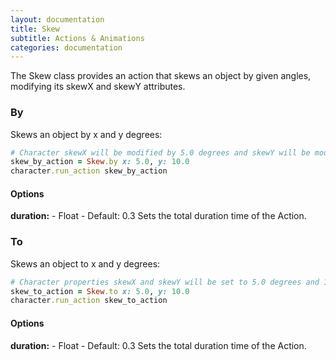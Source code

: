 ```yaml
---
layout: documentation
title: Skew
subtitle: Actions & Animations
categories: documentation
---
```


The Skew class provides an action that skews an object by given angles, modifying its skewX and skewY attributes.

### By
Skews an object by x and y degrees:

```ruby
# Character skewX will be modified by 5.0 degrees and skewY will be modified by 10.0 degrees
skew_by_action = Skew.by x: 5.0, y: 10.0
character.run_action skew_by_action
```

#### Options
**duration:** - Float - Default: 0.3
Sets the total duration time of the Action.

### To
Skews an object to x and y degrees:

```ruby
# Character properties skewX and skewY will be set to 5.0 degrees and 10.0 degrees respectively
skew_to_action = Skew.to x: 5.0, y: 10.0
character.run_action skew_to_action
```

#### Options
**duration:** - Float - Default: 0.3
Sets the total duration time of the Action.